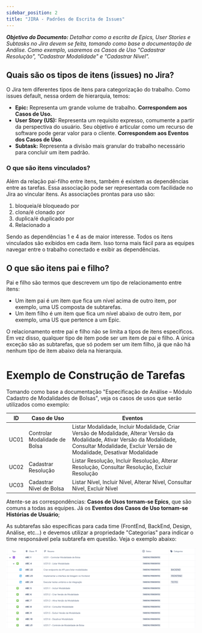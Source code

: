 ```yaml
---
sidebar_position: 2
title: "JIRA - Padrões de Escrita de Issues"
---
```

***Objetivo do Documento:** Detalhar como a escrita de Epics, User Stories e Subtasks no Jira devem se feita, tomando como base a documentação de Análise. Como exemplo, usaremos os Casos de Uso "Cadastrar Resolução", "Cadastrar Modalidade" e "Cadastrar Nível".*

## Quais são os tipos de itens (issues) no Jira?
O Jira tem diferentes tipos de itens para categorização do trabalho. Como issues default, nessa ordem de hierarquia, temos:

- **Epic:** Representa um grande volume de trabalho. **Correspondem aos Casos de Uso.** 
- **User Story (US):** Representa um requisito expresso, comumente a partir da perspectiva do usuário. Seu objetivo é articular como um recurso de software pode gerar valor para o cliente. **Correspondem aos Eventos dos Casos de Uso**.     
- **Subtask:** Representa a divisão mais granular do trabalho necessário para concluir um item padrão.

### O que são itens vinculados?
Além da relação pai-filho entre itens, também é existem as dependências entre as tarefas. Essa associação pode ser representada com facilidade no Jira ao vincular itens. As associações prontas para uso são:
1. bloqueia/é bloqueado por
2. clona/é clonado por
3. duplica/é duplicado por
4. Relacionado a

Sendo as dependências 1 e 4 as de maior interesse. Todos os itens vinculados são exibidos em cada item. Isso torna mais fácil para as equipes navegar entre o trabalho conectado e exibir as dependências.

## O que são itens pai e filho?
Pai e filho são termos que descrevem um tipo de relacionamento entre itens:

- Um item pai é um item que fica um nível acima de outro item, por exemplo, uma US composta de subtarefas.
- Um item filho é um item que fica um nível abaixo de outro item, por exemplo, uma US que pertence a um Epic.

O relacionamento entre pai e filho não se limita a tipos de itens específicos. Em vez disso, qualquer tipo de item pode ser um item de pai e filho. A única exceção são as subtarefas, que só podem ser um item filho, já que não há nenhum tipo de item abaixo dela na hierarquia.

# Exemplo de Construção de Tarefas
Tomando como base a documentação "Especificação de Análise – Módulo Cadastro de Modalidades de Bolsas", veja os casos de usos que serão utilizados como exemplo:

| **ID** | **Caso de Uso**               | **Eventos**                                                                                                                                                                                             |
|--------|-------------------------------|--------------------------------------------------------------------------------------------------------------------------------------------------------------------------------------------------------|
| UC01   | Controlar Modalidade de Bolsa | Listar Modalidade, Incluir Modalidade, Criar Versão de Modalidade, Alterar Versão da Modalidade, Ativar Versão da Modalidade, Consultar Modalidade, Excluir Versão de Modalidade, Desativar Modalidade |
| UC02   | Cadastrar Resolução           | Listar Resolução, Incluir Resolução, Alterar Resolução, Consultar Resolução, Excluir Resolução                                                                                                         |
| UC03   | Cadastrar Nível de Bolsa      | Listar Nível, Incluir Nível, Alterar Nível, Consultar Nível, Excluir Nível                                                                                                                             |

Atente-se as correspondências: **Casos de Usos tornam-se Epics**, que são comuns a todas as equipes.
Já os **Eventos dos Casos de Uso tornam-se Histórias de Usuário**;

As subtarefas são específicas para cada time (FrontEnd, BackEnd, Design, Análise, etc...) e devemos utilizar a propriedade "Categorias" para indicar o time responsável pela subtarefa em questão. Veja o exemplo abaixo:

![alt text](exemplo-escrita-issues.png)